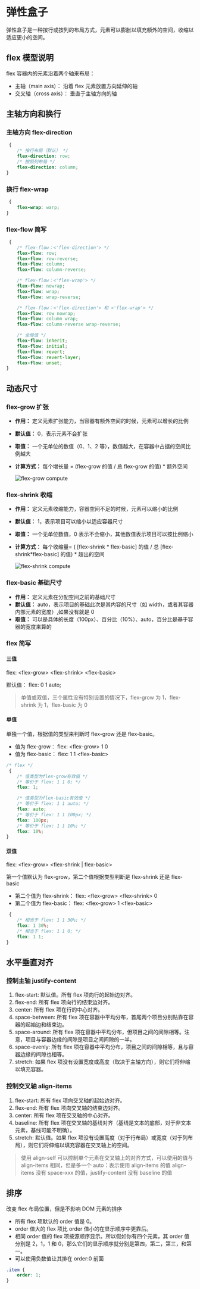 # 弹性盒子

弹性盒子是一种按行或按列的布局方式，元素可以膨胀以填充额外的空间，收缩以适应更小的空间。

## flex 模型说明

flex 容器内的元素沿着两个轴来布局：

-   主轴（main axis）： 沿着 flex 元素放置方向延伸的轴
-   交叉轴（cross axis）： 垂直于主轴方向的轴

## 主轴方向和换行

### 主轴方向 flex-direction

```css
 {
    /* 按行布局（默认） */
    flex-direction: row;
    /* 按照列布局 */
    flex-direction: column;
}
```

### 换行 flex-wrap

```css
 {
    flex-wrap: warp;
}
```

### flex-flow 简写

```css
 {
    /* flex-flow：<'flex-direction'> */
    flex-flow: row;
    flex-flow: row-reverse;
    flex-flow: column;
    flex-flow: column-reverse;

    /* flex-flow：<'flex-wrap'> */
    flex-flow: nowrap;
    flex-flow: wrap;
    flex-flow: wrap-reverse;

    /* flex-flow：<'flex-direction'> 和 <'flex-wrap'> */
    flex-flow: row nowrap;
    flex-flow: column wrap;
    flex-flow: column-reverse wrap-reverse;

    /* 全局值 */
    flex-flow: inherit;
    flex-flow: initial;
    flex-flow: revert;
    flex-flow: revert-layer;
    flex-flow: unset;
}
```

## 动态尺寸

### flex-grow 扩张

-   **作用：** 定义元素扩张能力，当容器有额外空间的时候，元素可以增长的比例
-   **默认值：** 0，表示元素不会扩张
-   **取值：** 一个无单位的数值（0、1、2 等），数值越大，在容器中占据的空间比例越大
-   **计算方式：** 每个增长量 = (flex-grow 的值 / 总 flex-grow 的值) \* 额外空间

    ![flex-grow compute](/css/assets/flex/flex-grow-compute.png)

### flex-shrink 收缩

-   **作用：** 定义元素收缩能力，容器空间不足的时候，元素可以缩小的比例
-   **默认值：** 1，表示项目可以缩小以适应容器尺寸
-   **取值：** 一个无单位数值，0 表示不会缩小，其他数值表示项目可以按比例缩小
-   **计算方式：** 每个收缩量= ( [flex-shrink \* flex-basic] 的值 / 总 [flex-shrink\*flex-basic] 的值) \* 超出的空间

    ![flex-shrink compute](/css/assets/flex/flex-shrink-compute.png)

### flex-basic 基础尺寸

-   **作用：** 定义元素在分配空间之前的基础尺寸
-   **默认值：** auto，表示项目的基础此次是其内容的尺寸（如 width，或者其容器内部元素的宽度）,如果没有就是 0
-   **取值：** 可以是具体的长度（100px）、百分比（10%）、auto，百分比是基于容器的宽度来算的

### flex 简写

#### 三值

flex: \<flex-grow\> \<flex-shrink\> \<flex-basic\>

默认值： flex: 0 1 auto;

> 单值或双值，三个属性没有特别设置的情况下，flex-grow 为 1，flex-shrink 为 1，flex-basic 为 0

#### 单值

单独一个值，根据值的类型来判断时 flex-grow 还是 flex-basic。

-   值为 flex-grow： flex: \<flex-grow\> 1 0
-   值为 flex-basic： flex: 1 1 \<flex-basic\>

```css
/* flex */
 {
    /* 值类型为flex-grow有效值 */
    /* 等价于 flex: 1 1 0; */
    flex: 1;

    /* 值类型为flex-basic有效值 */
    /* 等价于 flex: 1 1 auto; */
    flex: auto;
    /* 等价于 flex: 1 1 100px; */
    flex: 100px;
    /* 等价于 flex: 1 1 10%; */
    flex: 10%;
}
```

#### 双值

flex: \<flex-grow\> \<flex-shrink | flex-basic\>

第一个值默认为 flex-grow，第二个值根据类型判断是 flex-shrink 还是 flex-basic

-   第二个值为 flex-shrink： flex: \<flex-grow\> \<flex-shrink\> 0
-   第二个值为 flex-basic： flex: \<flex-grow\> 1 \<flex-basic\>

```css
 {
    /* 相当于 flex: 1 1 30%; */
    flex: 1 30%;
    /* 相当于 flex: 1 1 0; */
    flex: 1 1;
}
```

## 水平垂直对齐

### 控制主轴 justify-content

1. flex-start: 默认值。所有 flex 项向行的起始边对齐。
2. flex-end: 所有 flex 项向行的结束边对齐。
3. center: 所有 flex 项在行的中心对齐。
4. space-between: 所有 flex 项在容器中平均分布，首尾两个项目分别贴靠在容器的起始边和结束边。
5. space-around: 所有 flex 项在容器中平均分布，但项目之间的间隙相等。注意，项目与容器边缘的间隙是项目之间间隙的一半。
6. space-evenly: 所有 flex 项在容器中平均分布，项目之间的间隙相等，且与容器边缘的间隙也相等。
7. stretch: 如果 flex 项没有设置宽度或高度（取决于主轴方向），则它们将伸缩以填充容器。

### 控制交叉轴 align-items

1. flex-start: 所有 flex 项向交叉轴的起始边对齐。
2. flex-end: 所有 flex 项向交叉轴的结束边对齐。
3. center: 所有 flex 项在交叉轴的中心对齐。
4. baseline: 所有 flex 项在交叉轴的基线对齐（基线是文本的底部，对于非文本元素，基线可能不明确）。
5. stretch: 默认值。如果 flex 项没有设置高度（对于行布局）或宽度（对于列布局），则它们将伸缩以填充容器在交叉轴上的空间。

> 使用 align-self 可以控制单个元素在交叉轴上的对齐方式，可以使用的值与 align-items 相同，但是多一个 auto：表示使用 align-items 的值
> align-items 没有 space-xxx 的值，justify-content 没有 baseline 的值

## 排序

改变 flex 布局位置，但是不影响 DOM 元素的排序

-   所有 flex 项默认的 order 值是 0。
-   order 值大的 flex 项比 order 值小的在显示顺序中更靠后。
-   相同 order 值的 flex 项按源顺序显示。所以假如你有四个元素，其 order 值分别是 2，1，1 和 0，那么它们的显示顺序就分别是第四，第二，第三，和第一。
-   可以使用负数值让其排在 order:0 前面

```css
.item {
    order: 1;
}
```
